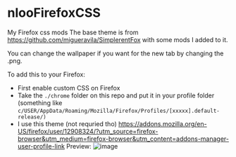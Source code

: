 # nlooFirefoxCSS
My Firefox css mods
The base theme is from https://github.com/migueravila/SimplerentFox with some mods I added to it. 

You can change the wallpaper if you want for the new tab by changing the .png. 

To add this to your Firefox:
- First enable custom CSS on Firefox
- Take the `./chrome` folder on this repo and put it in your profile folder (something like `c/USER/AppData/Roaming/Mozilla/Firefox/Profiles/[xxxxx].default-release/)`
- I use this theme (not requried tho) https://addons.mozilla.org/en-US/firefox/user/12908324/?utm_source=firefox-browser&utm_medium=firefox-browser&utm_content=addons-manager-user-profile-link
Preview:
![image](https://user-images.githubusercontent.com/45517947/111919392-1e03ef80-8a60-11eb-9d0e-a362493fd5aa.png)
